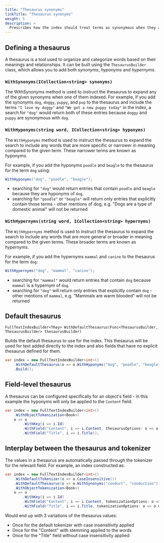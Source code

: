 ```yaml
---
title: "Thesaurus synonyms"
linkTitle: "Thesaurus synonyms"
weight: 5
description: >
  Prescribes how the index should treat terms as synonymous when they are being added to the index.
---
```


## Defining a thesaurus

A thesaurus is a tool used to organize and categorize words based on their meanings and relationships. It can be built using
the `ThesaurusBuilder` class, which allows you to add both *synonyms*, *hyponyms* and *hypernyms*.

### `WithSynonyms(ICollection<string> synonyms)`

The WithSynonyms method is used to instruct the thesaurus to expand any of the given synonyms when one of them indexed. For example,
if you add the synonyms `dog`, `doggy`, `puppy`, and `pup` to the thesaurus and include the terms `"I love my doggy"` and `"We got a new puppy today"`
in the index, a search for `"dog"` would return both of these entries because `doggy` and `puppy` are synonymous with `dog`.

### `WithHyponyms(string word, ICollection<string> hyponyms)`

The `WithHyponyms` method is used to instruct the thesaurus to expand the search to include any words that are more specific or narrower
in meaning compared to the given term. These narrower terms are known as *hyponyms*.

For example, if you add the hyponyms `poodle` and `beagle` to the thesaurus for the term `dog` using:

``` csharp
WithHyponyms("dog", "poodle", "beagle");
```

* searching for `"dog"` would return entries that contain `poodle` and `beagle` because they are hyponyms of `dog`.
* searching for `"poodle"` or `"beagle"` will return only entries that explicitly contain those terms - other mentions of dog,
  e.g. "Dogs are a type of domestic animal" will not be returned

### `WithHypernyms(string word, ICollection<string> hypernyms)`

The `WithHypernyms` method is used to instruct the thesaurus to expand the search to include any words that are more general or broader
in meaning compared to the given terms. These broader terms are known as *hypernyms*.

For example, if you add the hypernyms `mammal` and `canine` to the thesaurus for the term `dog`:

``` csharp
WithHypernyms("dog", "mammal", "canine");
```

* searching for `"mammal"` would return entries that contain `dog` because `mammal` is a hypernym of `dog`.
* searching for `"dog"` will return only entries that explicitly contain `dog` - other mentions of `mammal`, e.g. "Mammals are warm blooded" will not be returned

## Default thesaurus

`FullTextIndexBuilder<TKey> WithDefaultThesaurus(Func<ThesaurusBuilder, ThesaurusBuilder> thesaurusBuilder)`

Builds the default thesaurus to use for the index. This thesaurus will be used for text added directly to the index and also fields
that have no explicit thesaurus defined for them.

``` csharp
var index = new FullTextIndexBuilder<int>()
    .WithDefaultThesaurus(o => o.WithHyponyms("dog", "poodle", "beagle"))
    .Build();
```

## Field-level thesaurus

A thesaurus can be configured specifically for an object's field - in this example the hyponyms will only be applied to the `Content` field:

``` csharp
var index = new FullTextIndexBuilder<int>()
    .WithObjectTokenization<Book>(
    o => o
        .WithKey(i => i.Id)
        .WithField("Content", i => i.Content, thesaurusOptions: o => o.WithHyponyms("dog", "poodle", "beagle")
        .WithField("Title", i => i.Title));
```

## Interplay between the thesaurus and tokenizer

The values in a thesaurus are automatically passed through the tokenizer for the relevant field. For example, an index constructed as:

``` csharp
var index = new FullTextIndexBuilder<int>()
    .WithDefaultTokenizer(o => o.CaseInsensitive())
    .WithDefaultThesaurus(o => o.WithSynonyms("conduct", "conduction"))
    .WithObjectTokenization<Book>(
    o => o
        .WithKey(i => i.Id)
        .WithField("Content", i => i.Content, tokenizationOptions: o => o.WithStemming())
        .WithField("Title", i => i.Title, tokenizationOptions: o => o.CaseInsensitive(false)));
```

Would end up with 3 variations of the thesaurus values:

* Once for the default tokenizer with case insensitivity applied
* Once for the "Content" with stemming applied to the words
* Once for the "Title" field without case insensitivity applied
